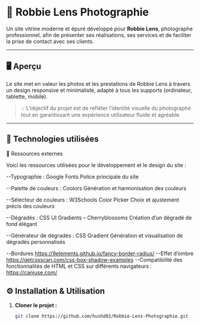 
# 📸 Robbie Lens Photographie

Un site vitrine moderne et épuré développé pour **Robbie Lens**, photographe professionnel, afin de présenter ses réalisations, ses services et de faciliter la prise de contact avec ses clients.

---

## 🖥️ Aperçu

Le site met en valeur les photos et les prestations de Robbie Lens à travers un design responsive et minimaliste, adapté à tous les supports (ordinateur, tablette, mobile).

> 💡 L’objectif du projet est de refléter l’identité visuelle du photographe tout en garantissant une expérience utilisateur fluide et agréable.

---

## 🚀 Technologies utilisées

🧠 Ressources externes

Voici les ressources utilisées pour le développement et le design du site :

--Typographie :	 Google Fonts Police principale du site
	
--Palette de couleurs :	 Coolors  Génération et harmonisation des couleurs
	
--Sélecteur de couleurs :	W3Schools Color Picker  Choix et ajustement précis des couleurs
	
--Dégradés : CSS	UI Gradients – Cherryblossoms  Création d’un dégradé de fond élégant
	
--Générateur de dégradés :	CSS Gradient  Génération et visualisation de dégradés personnalisés

--Bordures https://9elements.github.io/fancy-border-radius/
--Effet d’ombre  https://getcssscan.com/css-box-shadow-examples
--Compatibilité des fonctionnalités de HTML et CSS sur différents navigateurs : https://caniuse.com/


## ⚙️ Installation & Utilisation

1. **Cloner le projet :**
   ```bash
   git clone https://github.com/hushd02/Robbie-Lens-Photographie.git


